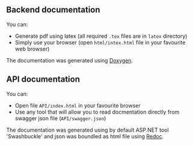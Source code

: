 ## Backend documentation

You can:
* Generate pdf using latex (all required `.tex` files are in `latex` directory)
* Simply use your browser (open `html/intex.html` file in your favourite web browser)

The documentation was generated using [Doxygen](https://www.doxygen.nl/index.html).

## API documentation

You can:
* Open file `API/index.html` in your favourite browser
* Use any tool that will allow you to read docmentation directly from swagger json file (`API/swagger.json`)

The documentation was generated using by default ASP.NET tool 'Swashbuckle' and json was boundled as html file using [Redoc](https://github.com/Redocly/redoc).
